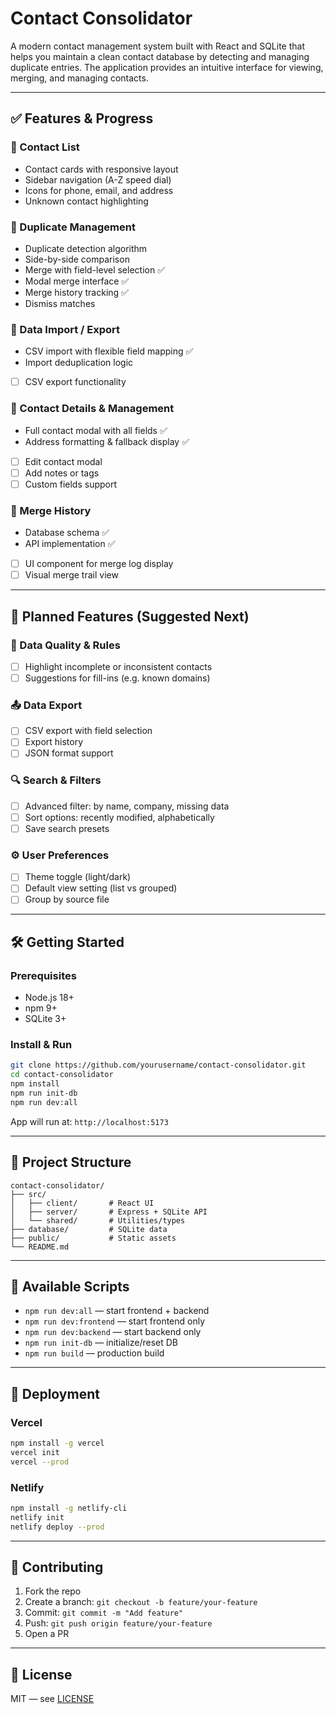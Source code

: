 # Contact Consolidator

A modern contact management system built with React and SQLite that helps you maintain a clean contact database by detecting and managing duplicate entries. The application provides an intuitive interface for viewing, merging, and managing contacts.

---

## ✅ Features & Progress

### 🔹 Contact List
- Contact cards with responsive layout
- Sidebar navigation (A-Z speed dial)
- Icons for phone, email, and address
- Unknown contact highlighting

### 🔹 Duplicate Management
- Duplicate detection algorithm
- Side-by-side comparison
- Merge with field-level selection ✅
- Modal merge interface ✅
- Merge history tracking ✅
- Dismiss matches

### 🔹 Data Import / Export
- CSV import with flexible field mapping ✅
- Import deduplication logic
- [ ] CSV export functionality

### 🔹 Contact Details & Management
- Full contact modal with all fields ✅
- Address formatting & fallback display ✅
- [ ] Edit contact modal
- [ ] Add notes or tags
- [ ] Custom fields support

### 🔹 Merge History
- Database schema ✅
- API implementation ✅
- [ ] UI component for merge log display
- [ ] Visual merge trail view

---

## 🧩 Planned Features (Suggested Next)

### 🧪 Data Quality & Rules
- [ ] Highlight incomplete or inconsistent contacts
- [ ] Suggestions for fill-ins (e.g. known domains)

### 📤 Data Export
- [ ] CSV export with field selection
- [ ] Export history
- [ ] JSON format support

### 🔍 Search & Filters
- [ ] Advanced filter: by name, company, missing data
- [ ] Sort options: recently modified, alphabetically
- [ ] Save search presets

### ⚙️ User Preferences
- [ ] Theme toggle (light/dark)
- [ ] Default view setting (list vs grouped)
- [ ] Group by source file

---

## 🛠 Getting Started

### Prerequisites
- Node.js 18+
- npm 9+
- SQLite 3+

### Install & Run

```bash
git clone https://github.com/yourusername/contact-consolidator.git
cd contact-consolidator
npm install
npm run init-db
npm run dev:all
```

App will run at: `http://localhost:5173`

---

## 🧱 Project Structure

```
contact-consolidator/
├── src/
│   ├── client/       # React UI
│   ├── server/       # Express + SQLite API
│   └── shared/       # Utilities/types
├── database/         # SQLite data
├── public/           # Static assets
└── README.md
```

---

## 🔧 Available Scripts

- `npm run dev:all` — start frontend + backend
- `npm run dev:frontend` — start frontend only
- `npm run dev:backend` — start backend only
- `npm run init-db` — initialize/reset DB
- `npm run build` — production build

---

## 🧪 Deployment

### Vercel

```bash
npm install -g vercel
vercel init
vercel --prod
```

### Netlify

```bash
npm install -g netlify-cli
netlify init
netlify deploy --prod
```

---

## 🤝 Contributing

1. Fork the repo
2. Create a branch: `git checkout -b feature/your-feature`
3. Commit: `git commit -m "Add feature"`
4. Push: `git push origin feature/your-feature`
5. Open a PR

---

## 📄 License
MIT — see [LICENSE](./LICENSE)